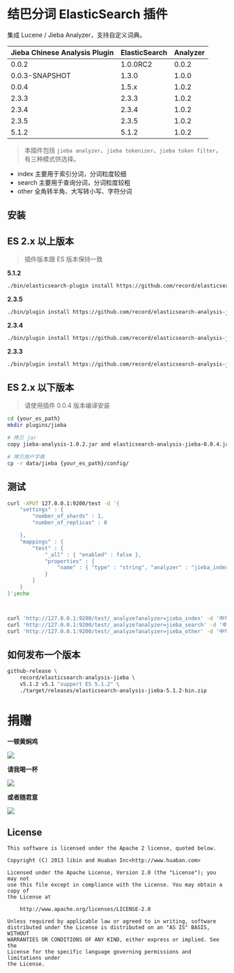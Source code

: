 结巴分词 ElasticSearch 插件
===========================

集成 Lucene / Jieba Analyzer，支持自定义词典。


| Jieba Chinese Analysis Plugin | ElasticSearch | Analyzer       |
|-------------------------------|---------------|----------------|
| 0.0.2                         | 1.0.0RC2      | 0.0.2          |
| 0.0.3-SNAPSHOT                | 1.3.0         | 1.0.0          |
| 0.0.4                         | 1.5.x         | 1.0.2          |
| 2.3.3                         | 2.3.3         | 1.0.2          |
| 2.3.4                         | 2.3.4         | 1.0.2          |
| 2.3.5                         | 2.3.5         | 1.0.2          |
| 5.1.2                         | 5.1.2         | 1.0.2          |


> 本插件包括 `jieba analyzer`、`jieba tokenizer`、`jieba token filter`，有三种模式供选择。

-	index 主要用于索引分词，分词粒度较细
-	search 主要用于查询分词，分词粒度较粗
-	other 全角转半角、大写转小写、字符分词

安装
----

## ES 2.x 以上版本

> 插件版本跟 ES 版本保持一致

**5.1.2**
```sh
./bin/elasticsearch-plugin install https://github.com/record/elasticsearch-analysis-jieba/releases/download/v5.1.2/elasticsearch-analysis-jieba-5.1.2-bin.zip
```

**2.3.5**
```sh
./bin/plugin install https://github.com/record/elasticsearch-analysis-jieba/releases/download/v2.3.5/elasticsearch-analysis-jieba-2.3.5-bin.zip
```

**2.3.4**
```sh
./bin/plugin install https://github.com/record/elasticsearch-analysis-jieba/releases/download/v2.3.4/elasticsearch-analysis-jieba-2.3.4-bin.zip
```

**2.3.3**
```sh
./bin/plugin install https://github.com/record/elasticsearch-analysis-jieba/releases/download/v2.3.3/elasticsearch-analysis-jieba-2.3.3-bin.zip
```

## ES 2.x 以下版本

> 请使用插件 0.0.4 版本编译安装

```sh
cd {your_es_path}
mkdir plugins/jieba

# 拷贝 jar
copy jieba-analysis-1.0.2.jar and elasticsearch-analysis-jieba-0.0.4.jar to plugins/jieba

# 拷贝用户字典
cp -r data/jieba {your_es_path}/config/
```

测试
----

```sh
curl -XPUT 127.0.0.1:9200/test -d '{
    "settings" : {
        "number_of_shards" : 1,
        "number_of_replicas" : 0

    },
    "mappings" : {
        "test" : {
            "_all" : { "enabled" : false },
            "properties" : {
                "name" : { "type" : "string", "analyzer" : "jieba_index", "search_analyzer" : "jieba_search" }
            }
        }
    }
}';echo



curl 'http://127.0.0.1:9200/test/_analyze?analyzer=jieba_index' -d '中华人民共和国';echo
curl 'http://127.0.0.1:9200/test/_analyze?analyzer=jieba_search' -d '中华人民共和国';echo
curl 'http://127.0.0.1:9200/test/_analyze?analyzer=jieba_other' -d '中华人民共和国 HelLo';echo
```

如何发布一个版本
------


```sh
github-release \
    record/elasticsearch-analysis-jieba \
    v5.1.2 v5.1 "support ES 5.1.2" \
    ./target/releases/elasticsearch-analysis-jieba-5.1.2-bin.zip
```


捐赠
===========

**一顿黄焖鸡**

![](http://7xkgzh.com1.z0.glb.clouddn.com/0a9db33a25bce898c088462ddb726e57.png?imageView2/5/w/300/h/300)

**请我喝一杯**

![](http://7xkgzh.com1.z0.glb.clouddn.com/01e2fc2635f7ac26a9e8b21157dc2840.png?imageView2/5/w/300/h/300)

**或者随君意**

![](http://7xkgzh.com1.z0.glb.clouddn.com/2344d83c9be4b56cb66f696dcfb25ceb.png?imageView2/5/w/300/h/300)


License
-------

```
This software is licensed under the Apache 2 license, quoted below.

Copyright (C) 2013 libin and Huaban Inc<http://www.huaban.com>

Licensed under the Apache License, Version 2.0 (the "License"); you may not
use this file except in compliance with the License. You may obtain a copy of
the License at

    http://www.apache.org/licenses/LICENSE-2.0

Unless required by applicable law or agreed to in writing, software
distributed under the License is distributed on an "AS IS" BASIS, WITHOUT
WARRANTIES OR CONDITIONS OF ANY KIND, either express or implied. See the
License for the specific language governing permissions and limitations under
the License.
```
